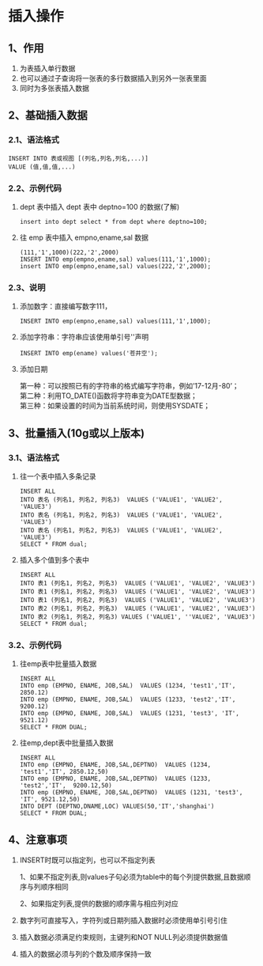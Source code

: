 # 插入操作

## 1、作用

1. 为表插入单行数据
2. 也可以通过子查询将一张表的多行数据插入到另外一张表里面
3. 同时为多张表插入数据

## 2、基础插入数据

### 2.1、语法格式

```
INSERT INTO 表或视图 [(列名,列名,列名,...)] 
VALUE (值,值,值,...)
```

### 2.2、示例代码

1. dept 表中插入 dept 表中 deptno=100 的数据\(了解\)

   ```
   insert into dept select * from dept where deptno=100;
   ```

2. 往 emp 表中插入 empno,ename,sal 数据

   ```
   (111,'1',1000)(222,'2',2000)
   INSERT INTO emp(empno,ename,sal) values(111,'1',1000);
   insert INTO emp(empno,ename,sal) values(222,'2',2000);
   ```

### 2.3、说明

1. 添加数字：直接编写数字111，

   ```
   INSERT INTO emp(empno,ename,sal) values(111,'1',1000);
   ```

2. 添加字符串：字符串应该使用单引号''声明

   ```
   INSERT INTO emp(ename) values('苍井空');
   ```

3. 添加日期

   第一种：可以按照已有的字符串的格式编写字符串，例如’17-12月-80’；  
   第二种：利用TO\_DATE\(\)函数将字符串变为DATE型数据；  
   第三种：如果设置的时间为当前系统时间，则使用SYSDATE；

## 3、批量插入\(10g或以上版本\)

### 3.1、语法格式

1. 往一个表中插入多条记录

   ```
   INSERT ALL 
   INTO 表名 (列名1, 列名2, 列名3)  VALUES ('VALUE1', 'VALUE2', 'VALUE3') 
   INTO 表名 (列名1, 列名2, 列名3)  VALUES ('VALUE1', 'VALUE2', 'VALUE3') 
   INTO 表名 (列名1, 列名2, 列名3)  VALUES ('VALUE1', 'VALUE2', 'VALUE3') 
   SELECT * FROM dual;
   ```

2. 插入多个值到多个表中

   ```
   INSERT ALL 
   INTO 表1 (列名1, 列名2, 列名3)  VALUES ('VALUE1', 'VALUE2', 'VALUE3') 
   INTO 表1 (列名1, 列名2, 列名3)  VALUES ('VALUE1', 'VALUE2', 'VALUE3') 
   INTO 表1 (列名1, 列名2, 列名3)  VALUES ('VALUE1', 'VALUE2', 'VALUE3') 
   INTO 表2 (列名1, 列名2, 列名3)  VALUES ('VALUE1', 'VALUE2', 'VALUE3') 
   INTO 表2 (列名1, 列名2, 列名3) VALUES ('VALUE1', ''VALUE2', 'VALUE3') 
   SELECT * FROM dual;
   ```

### 3.2、示例代码

1. 往emp表中批量插入数据

   ```
   INSERT ALL 
   INTO emp (EMPNO, ENAME, JOB,SAL)  VALUES (1234, 'test1','IT', 2850.12)
   INTO emp (EMPNO, ENAME, JOB,SAL)  VALUES (1233, 'test2','IT',  9200.12)
   INTO emp (EMPNO, ENAME, JOB,SAL)  VALUES (1231, 'test3', 'IT', 9521.12)
   SELECT * FROM DUAL;
   ```

2. 往emp,dept表中批量插入数据

   ```
   INSERT ALL 
   INTO emp (EMPNO, ENAME, JOB,SAL,DEPTNO)  VALUES (1234, 'test1','IT', 2850.12,50)
   INTO emp (EMPNO, ENAME, JOB,SAL,DEPTNO)  VALUES (1233, 'test2','IT',  9200.12,50)
   INTO emp (EMPNO, ENAME, JOB,SAL,DEPTNO)  VALUES (1231, 'test3', 'IT', 9521.12,50)
   INTO DEPT (DEPTNO,DNAME,LOC) VALUES(50,'IT','shanghai')
   SELECT * FROM DUAL;
   ```

## 4、注意事项

1. INSERT时既可以指定列，也可以不指定列表

   1、如果不指定列表,则values子句必须为table中的每个列提供数据,且数据顺序与列顺序相同

   2、如果指定列表,提供的数据的顺序需与相应列对应

2. 数字列可直接写入，字符列或日期列插入数据时必须使用单引号引住

3. 插入数据必须满足约束规则，主键列和NOT NULL列必须提供数据值

4. 插入的数据必须与列的个数及顺序保持一致



